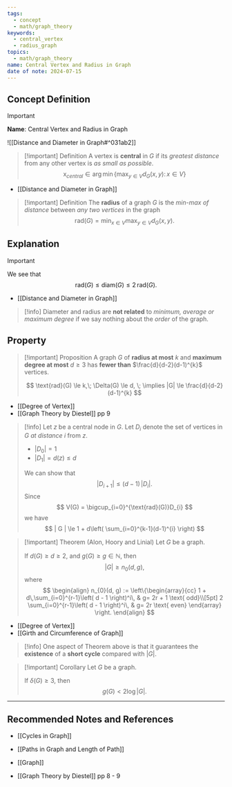 ```yaml
---
tags:
  - concept
  - math/graph_theory
keywords:
  - central_vertex
  - radius_graph
topics:
  - math/graph_theory
name: Central Vertex and Radius in Graph
date of note: 2024-07-15
---
```


## Concept Definition

>[!important]
>**Name**: Central Vertex and Radius in Graph

![[Distance and Diameter in Graph#^031ab2]]


>[!important] Definition
>A vertex is **central** in $G$ if its *greatest distance* from any other vertex is *as small as possible*.
>$$
>\text{x}_{central} \in \arg\min\left\{\max_{y\in V} d_{G}(x, y):\, x\in V \right\}
>$$

- [[Distance and Diameter in Graph]]

>[!important] Definition
>The **radius** of a graph $G$ is the *min-max of distance* between *any two vertices* in the graph
>$$
>\text{rad}(G) = \min_{x\in V}\max_{y\in V} d_{G}(x, y).
>$$

## Explanation

>[!important]
>We see that
>$$
>\text{rad}(G) \le \text{diam}(G) \le 2\,\text{rad}(G).
>$$

- [[Distance and Diameter in Graph]]

>[!info]
>Diameter and radius are **not related** to *minimum, average or maximum degree* if we say nothing about the *order* of the graph.

## Property

>[!important] Proposition
>A graph $G$ of **radius at most** $k$ and **maximum degree at most** $d \ge 3$ has **fewer than** $\frac{d}{d-2}(d-1)^{k}$ vertices.
>
>$$
>\text{rad}(G) \le k,\; \Delta(G) \le d, \; \implies |G| \le \frac{d}{d-2}(d-1)^{k} 
>$$

- [[Degree of Vertex]]
- [[Graph Theory by Diestel]] pp 9

>[!info]
>Let $z$ be a central node in $G$. Let $D_{i}$ denote the set of vertices in $G$ *at distance* $i$ from $z.$
>
>- $|D_{0}| = 1$
>- $|D_{1}| = d(z) \le d$
>
>We can show that
>$$
>|D_{i+1}| \le (d-1)\,|D_{i}|.
>$$
>Since 
>$$
>V(G) = \bigcup_{i=0}^{\text{rad}(G)}D_{i} 
>$$
>we have 
>$$
>| G | \le 1 + d\left( \sum_{i=0}^{k-1}(d-1)^{i} \right)
>$$



>[!important] Theorem (Alon, Hoory and Linial)
>Let $G$ be a graph. 
>
>If $d(G) \ge d \ge 2$, and $g(G) \ge g \in \mathbb{N}$, then $$|G| \ge n_{0}(d, g),$$
>where 
>$$
>\begin{align}
>n_{0}(d, g) := \left\{\begin{array}{cc}
> 1 + d\,\sum_{i=0}^{r-1}\left( d - 1 \right)^i\, & g= 2r + 1 \text{ odd}\\[5pt]
> 2 \sum_{i=0}^{r-1}\left( d - 1 \right)^i\, & g= 2r \text{ even}
>\end{array}
>\right.
\end{align}
>$$

- [[Degree of Vertex]]
- [[Girth and Circumference of Graph]]

>[!info]
>One aspect of Theorem above is that it guarantees the **existence** of a **short cycle** compared with $|G|$.


>[!important] Corollary
>Let $G$ be a graph. 
>
>If $\delta(G) \ge 3$, then $$g(G) < 2 \log|G|.$$




-----------
##  Recommended Notes and References




- [[Cycles in Graph]]
- [[Paths in Graph and Length of Path]]
- [[Graph]]

- [[Graph Theory by Diestel]] pp 8 - 9